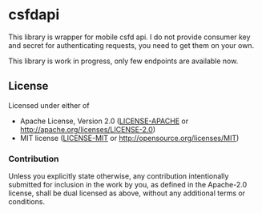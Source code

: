 # csfdapi

This library is wrapper for mobile csfd api.
I do not provide consumer key and secret for authenticating requests, you need to get them on your own.

This library is work in progress, only few endpoints are available now.

## License

Licensed under either of

- Apache License, Version 2.0 ([LICENSE-APACHE](LICENSE-APACHE) or http://apache.org/licenses/LICENSE-2.0)
- MIT license ([LICENSE-MIT](LICENSE-MIT) or http://opensource.org/licenses/MIT)

### Contribution

Unless you explicitly state otherwise, any contribution intentionally submitted for inclusion in the work by you, as defined in the Apache-2.0 license, shall be dual licensed as above, without any additional terms or conditions.